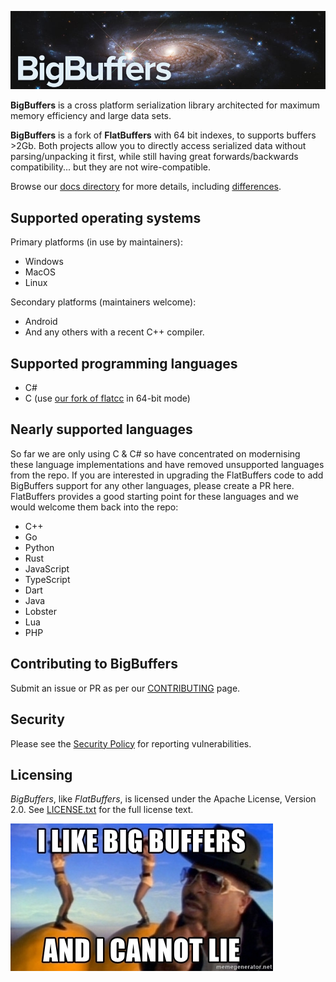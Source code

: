 ![BigBuffers](./docs/images/bigbuffers.jpg) 

**BigBuffers** is a cross platform serialization library architected for maximum memory efficiency and large data sets. 

**BigBuffers** is a fork of **FlatBuffers** with 64 bit indexes, to supports buffers >2Gb.  Both projects allow you to directly access serialized data without parsing/unpacking it first, while still having great forwards/backwards compatibility... but they are not wire-compatible. 

Browse our [docs directory](docs) for more details, including [differences](docs/source/DifferencesFromFlat.md).

## Supported operating systems

Primary platforms (in use by maintainers):

* Windows
* MacOS
* Linux

Secondary platforms (maintainers welcome):

* Android
* And any others with a recent C++ compiler.

## Supported programming languages

* C#
* C (use [our fork of flatcc](https://github.com/StirlingLabs/flatcc) in 64-bit mode)

## Nearly supported languages

So far we are only using C & C# so have concentrated on modernising these language implementations and have removed unsupported languages from the repo.  If you are interested in upgrading the FlatBuffers code to add BigBuffers support for any other languages, please create a PR here.  FlatBuffers provides a good starting point for these languages and we would welcome them back into the repo:

* C++
* Go
* Python
* Rust
* JavaScript
* TypeScript
* Dart
* Java
* Lobster
* Lua
* PHP

## Contributing to BigBuffers
Submit an issue or PR as per our [CONTRIBUTING](CONTRIBUTING.md) page.

## Security
Please see the [Security Policy](SECURITY.md) for reporting vulnerabilities.

## Licensing
*BigBuffers*, like *FlatBuffers*, is licensed under the Apache License, Version 2.0.
See [LICENSE.txt](LICENSE.txt) for the full license text.

![I like bug buffers](./docs/images/i-like-big-buffers-and-i-cannot-lie.jpg) 
